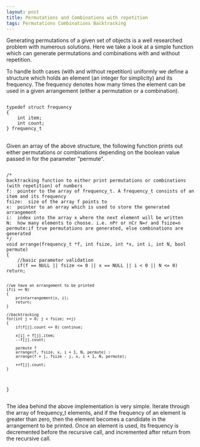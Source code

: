 ```yaml
---
layout: post
title: Permutations and Combinations with repetition
tags: Permutations Combinations Backtracking
---
```


Generating permutations of a given set of objects is a well researched problem with numerous solutions. Here we take a look at a simple function which can generate permutations and combinations with and without repetition.

To handle both cases (with and without repetition) uniformly we define a structure which holds an element (an integer for simplicity) and its frequency. The frequency denotes how many times the element can be used in a given arrangement (either a permutation or a combination).

<div class="code-block">
<pre>
<code>
typedef struct frequency
{
	int item;
	int count;
} frequency_t
</code>
</pre>
</div>

Given an array of the above structure, the following function prints out either permutations or combinations depending on the boolean value passed in for the parameter "permute".

<div class="code-block">
<pre>
<code>
/*
backtracking function to either print permutations or combinations (with repetition) of numbers
f:	pointer to the array of frequency_t. A frequency_t consists of an item and its frequency
fsize:	size of the array f points to
x:	pointer to an array which is used to store the generated arrangement
i:	index into the array x where the next element will be written
N:	how many elements to choose. i.e. nPr or nCr N=r and fsize=n
permute:if true permutations are generated, else combinations are generated
*/
void arrange(frequency_t *f, int fsize, int *x, int i, int N, bool permute)
{
	//basic parameter validation
	if(f == NULL || fsize <= 0 || x == NULL || i < 0 || N <= 0) return;

	//we have an arrangement to be printed
	if(i == N)
	{
		printarrangement(x, i);
		return;
	}

	//backtracking
	for(int j = 0; j < fsize; ++j)
	{
		if(f[j].count <= 0) continue;
	
		x[i] = f[j].item;
		--f[j].count;

		permute ?
		arrange(f, fsize, x, i + 1, N, permute) :
		arrange(f + j, fsize - j, x, i + 1, N, permute);
		
		++f[j].count;
	}
}
</code>
</pre>
</div>

The idea behind the above implementation is very simple. Iterate through the array of frequency_t elements, and if the frequency of an element is greater than zero, then the element becomes a candidate in the arrangement to be printed. Once an element is used, its frequency is decremented before the recursive call, and incremented after return from the recursive call.
